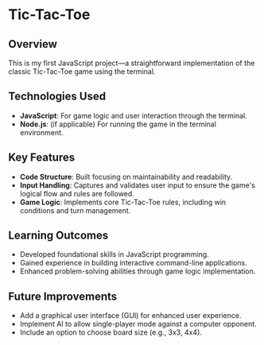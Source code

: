 # Tic-Tac-Toe

## Overview
This is my first JavaScript project—a straightforward implementation of the classic Tic-Tac-Toe game using the terminal.

## Technologies Used
- **JavaScript**: For game logic and user interaction through the terminal.
- **Node.js**: (if applicable) For running the game in the terminal environment.

## Key Features
- **Code Structure**: Built focusing on maintainability and readability.
- **Input Handling**: Captures and validates user input to ensure the game's logical flow and rules are followed.
- **Game Logic**: Implements core Tic-Tac-Toe rules, including win conditions and turn management.

## Learning Outcomes
- Developed foundational skills in JavaScript programming.
- Gained experience in building interactive command-line applications.
- Enhanced problem-solving abilities through game logic implementation.

## Future Improvements
- Add a graphical user interface (GUI) for enhanced user experience.
- Implement AI to allow single-player mode against a computer opponent.
- Include an option to choose board size (e.g., 3x3, 4x4).

